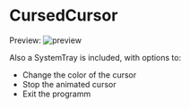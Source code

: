 # CursedCursor

Preview:
![preview](https://s7.gifyu.com/images/cursor.gif)

Also a SystemTray is included, with options to:
* Change the color of the cursor
* Stop the animated cursor
* Exit the programm
